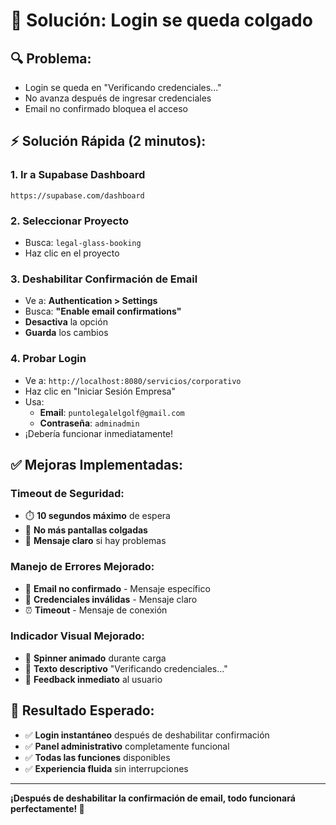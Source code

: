 # 🚨 Solución: Login se queda colgado

## 🔍 **Problema:**
- Login se queda en "Verificando credenciales..."
- No avanza después de ingresar credenciales
- Email no confirmado bloquea el acceso

## ⚡ **Solución Rápida (2 minutos):**

### **1. Ir a Supabase Dashboard**
```
https://supabase.com/dashboard
```

### **2. Seleccionar Proyecto**
- Busca: `legal-glass-booking`
- Haz clic en el proyecto

### **3. Deshabilitar Confirmación de Email**
- Ve a: **Authentication > Settings**
- Busca: **"Enable email confirmations"**
- **Desactiva** la opción
- **Guarda** los cambios

### **4. Probar Login**
- Ve a: `http://localhost:8080/servicios/corporativo`
- Haz clic en "Iniciar Sesión Empresa"
- Usa:
  - **Email**: `puntolegalelgolf@gmail.com`
  - **Contraseña**: `adminadmin`
- ¡Debería funcionar inmediatamente!

## ✅ **Mejoras Implementadas:**

### **Timeout de Seguridad:**
- ⏱️ **10 segundos máximo** de espera
- 🚫 **No más pantallas colgadas**
- 💬 **Mensaje claro** si hay problemas

### **Manejo de Errores Mejorado:**
- 📧 **Email no confirmado** - Mensaje específico
- 🔑 **Credenciales inválidas** - Mensaje claro
- ⏰ **Timeout** - Mensaje de conexión

### **Indicador Visual Mejorado:**
- 🔄 **Spinner animado** durante carga
- 📝 **Texto descriptivo** "Verificando credenciales..."
- 🎯 **Feedback inmediato** al usuario

## 🎯 **Resultado Esperado:**
- ✅ **Login instantáneo** después de deshabilitar confirmación
- ✅ **Panel administrativo** completamente funcional
- ✅ **Todas las funciones** disponibles
- ✅ **Experiencia fluida** sin interrupciones

---

**¡Después de deshabilitar la confirmación de email, todo funcionará perfectamente! 🚀** 